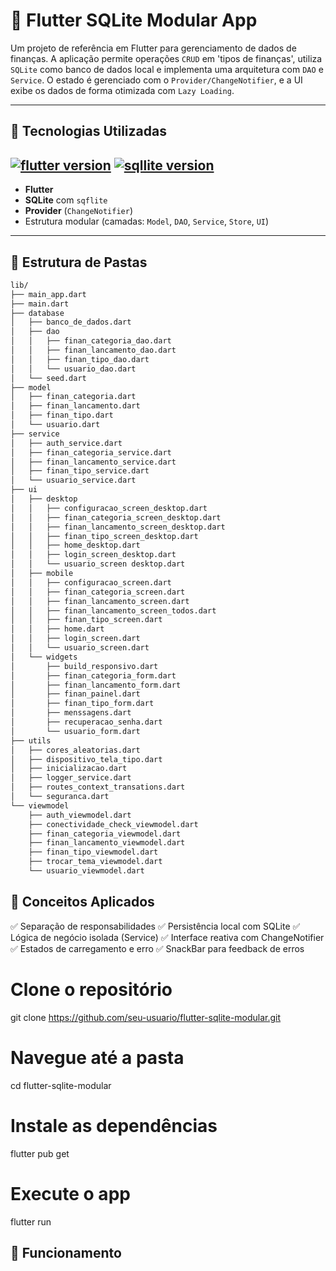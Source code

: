 # 📱 Flutter SQLite Modular App

Um projeto de referência em Flutter para gerenciamento de dados de finanças. A aplicação permite operações `CRUD` em 'tipos de finanças', utiliza `SQLite` como banco de dados local e implementa uma arquitetura com `DAO` e `Service`. O estado é gerenciado com o `Provider/ChangeNotifier`, e a UI exibe os dados de forma otimizada com `Lazy Loading`.

---

## 🚀 Tecnologias Utilizadas

## [![flutter version](https://img.shields.io/badge/flutter%20%20-blue?style=for-the-badge&logo=flutter)](https://flutter.dev/) [![sqllite version](https://img.shields.io/badge/sqlite%20%20-darkblue?style=for-the-badge&logo=Sqlite)](https://sqlite.org/)

- **Flutter**
- **SQLite** com `sqflite`
- **Provider** (`ChangeNotifier`)
- Estrutura modular (camadas: `Model`, `DAO`, `Service`, `Store`, `UI`)

---

## 📂 Estrutura de Pastas

```bash
lib/
├── main_app.dart
├── main.dart
├── database
│   ├── banco_de_dados.dart
│   ├── dao
│   │   ├── finan_categoria_dao.dart
│   │   ├── finan_lancamento_dao.dart
│   │   ├── finan_tipo_dao.dart
│   │   └── usuario_dao.dart
│   └── seed.dart
├── model
│   ├── finan_categoria.dart
│   ├── finan_lancamento.dart
│   ├── finan_tipo.dart
│   └── usuario.dart
├── service
│   ├── auth_service.dart
│   ├── finan_categoria_service.dart
│   ├── finan_lancamento_service.dart
│   ├── finan_tipo_service.dart
│   └── usuario_service.dart
├── ui
│   ├── desktop
│   │   ├── configuracao_screen_desktop.dart
│   │   ├── finan_categoria_screen_desktop.dart
│   │   ├── finan_lancamento_screen_desktop.dart
│   │   ├── finan_tipo_screen_desktop.dart
│   │   ├── home_desktop.dart
│   │   ├── login_screen_desktop.dart
│   │   └── usuario_screen desktop.dart
│   ├── mobile
│   │   ├── configuracao_screen.dart
│   │   ├── finan_categoria_screen.dart
│   │   ├── finan_lancamento_screen.dart
│   │   ├── finan_lancamento_screen_todos.dart
│   │   ├── finan_tipo_screen.dart
│   │   ├── home.dart
│   │   ├── login_screen.dart
│   │   └── usuario_screen.dart
│   └── widgets
│       ├── build_responsivo.dart
│       ├── finan_categoria_form.dart
│       ├── finan_lancamento_form.dart
│       ├── finan_painel.dart
│       ├── finan_tipo_form.dart
│       ├── menssagens.dart
│       ├── recuperacao_senha.dart
│       └── usuario_form.dart
├── utils
│   ├── cores_aleatorias.dart
│   ├── dispositivo_tela_tipo.dart
│   ├── inicializacao.dart
│   ├── logger_service.dart
│   ├── routes_context_transations.dart
│   └── seguranca.dart
└── viewmodel
    ├── auth_viewmodel.dart
    ├── conectividade_check_viewmodel.dart
    ├── finan_categoria_viewmodel.dart
    ├── finan_lancamento_viewmodel.dart
    ├── finan_tipo_viewmodel.dart
    ├── trocar_tema_viewmodel.dart
    └── usuario_viewmodel.dart
```

## 🧠 Conceitos Aplicados
✅ Separação de responsabilidades
✅ Persistência local com SQLite
✅ Lógica de negócio isolada (Service)
✅ Interface reativa com ChangeNotifier
✅ Estados de carregamento e erro
✅ SnackBar para feedback de erros

# Clone o repositório
git clone https://github.com/seu-usuario/flutter-sqlite-modular.git

# Navegue até a pasta
cd flutter-sqlite-modular

# Instale as dependências
flutter pub get

# Execute o app
flutter run

## 📸 Funcionamento
